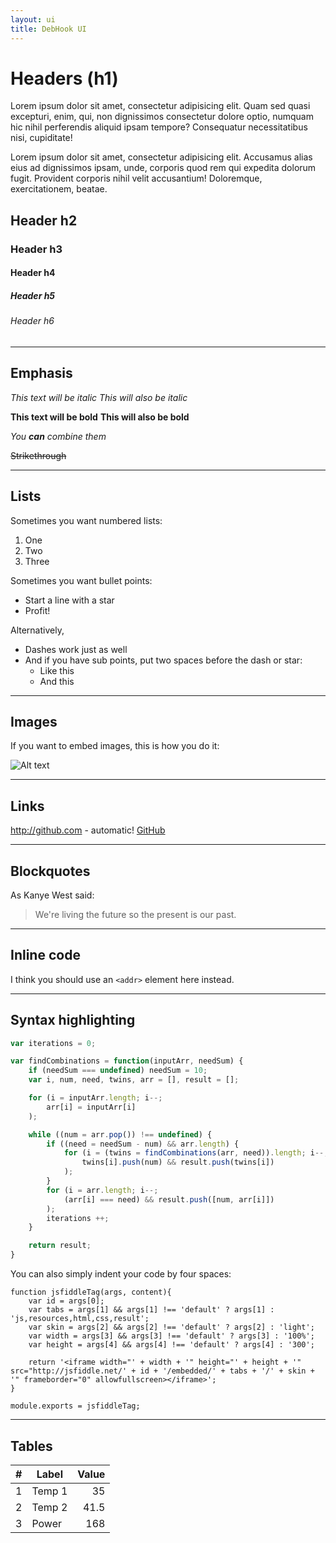 ```yaml
---
layout: ui
title: DebHook UI
---
```


# Headers (h1)

Lorem ipsum dolor sit amet, consectetur adipisicing elit. Quam sed quasi excepturi, enim, qui, non dignissimos consectetur dolore optio, numquam hic nihil perferendis aliquid ipsam tempore? Consequatur necessitatibus nisi, cupiditate!

Lorem ipsum dolor sit amet, consectetur adipisicing elit. Accusamus alias eius ad dignissimos ipsam, unde, corporis quod rem qui expedita dolorum fugit. Provident corporis nihil velit accusantium! Doloremque, exercitationem, beatae.

## Header h2
### Header h3
#### Header h4
##### Header h5
###### Header h6


---

## Emphasis

*This text will be italic*
_This will also be italic_

**This text will be bold**
__This will also be bold__

*You **can** combine them*

~~Strikethrough~~

---

## Lists

Sometimes you want numbered lists:

1. One
2. Two
3. Three

Sometimes you want bullet points:

* Start a line with a star
* Profit!

Alternatively,

- Dashes work just as well
- And if you have sub points, put two spaces before the dash or star:
  - Like this
  - And this


---

## Images

If you want to embed images, this is how you do it:

![Alt text](/assets/images/splash-001.jpg "Image title")

---

## Links

http://github.com - automatic!
[GitHub](http://github.com)

---

## Blockquotes

As Kanye West said:

> We're living the future so
> the present is our past.

---

## Inline code

I think you should use an
`<addr>` element here instead.

---

## Syntax highlighting

``` javascript
var iterations = 0;

var findCombinations = function(inputArr, needSum) {
    if (needSum === undefined) needSum = 10;
    var i, num, need, twins, arr = [], result = [];

    for (i = inputArr.length; i--;
        arr[i] = inputArr[i]
    );

    while ((num = arr.pop()) !== undefined) {
        if ((need = needSum - num) && arr.length) {
            for (i = (twins = findCombinations(arr, need)).length; i--;
                twins[i].push(num) && result.push(twins[i])
            );
        }
        for (i = arr.length; i--;
            (arr[i] === need) && result.push([num, arr[i]])
        );
        iterations ++;
    }

    return result;
}
```


You can also simply indent your code by four spaces:

~~~
function jsfiddleTag(args, content){
    var id = args[0];
    var tabs = args[1] && args[1] !== 'default' ? args[1] : 'js,resources,html,css,result';
    var skin = args[2] && args[2] !== 'default' ? args[2] : 'light';
    var width = args[3] && args[3] !== 'default' ? args[3] : '100%';
    var height = args[4] && args[4] !== 'default' ? args[4] : '300';

    return '<iframe width="' + width + '" height="' + height + '" src="http://jsfiddle.net/' + id + '/embedded/' + tabs + '/' + skin + '" frameborder="0" allowfullscreen></iframe>';
}

module.exports = jsfiddleTag;
~~~

---

## Tables

| #    | Label      | Value         |
| :--- | ---------- | ------------: |
| 1    | Temp 1     | 35            |
| 2    | Temp 2     | 41.5          |
| 3    | Power      | 168           |
